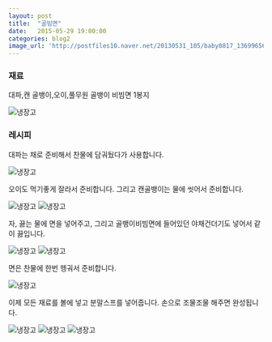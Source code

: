 ```yaml
---
layout: post
title:  "골빔면"
date:   2015-05-29 19:00:00
categories: blog2
image_url: 'http://postfiles10.naver.net/20130531_105/baby0817_1369965602605bd5S6_JPEG/00.jpg?type=w2'
---
```


### 재료
대파,캔 골뱅이,오이,풀무원 골뱅이 비빔면 1봉지

![냉장고](http://blogfiles.naver.net/20130531_107/baby0817_1369965603488LJwNt_JPEG/2.jpg)

### 레시피
대파는 채로 준비해서 찬물에 담궈뒀다가 사용합니다.

![냉장고](http://blogfiles.naver.net/20130531_60/baby0817_1369965603684BSMJW_JPEG/3.jpg)

오이도 먹기좋게 잘라서 준비합니다. 그리고 캔골뱅이는 물에 씻어서 준비합니다.

![냉장고](http://postfiles4.naver.net/20130531_3/baby0817_1369965604044GjC7D_JPEG/4.jpg?type=w2)
![냉장고](http://postfiles11.naver.net/20130531_154/baby0817_13699656041886gJBh_JPEG/5.jpg?type=w2)

자, 끓는 물에 면을 넣어주고, 그리고 골뱅이비빔면에 들어있던 야채건더기도 넣어서 같이 끓입니다.

![냉장고](http://postfiles5.naver.net/20130531_148/baby0817_13699656043611nRAo_JPEG/8.jpg?type=w2)
![냉장고](http://postfiles1.naver.net/20130531_80/baby0817_136996560458614HUv_JPEG/10.jpg?type=w2)

면은 찬물에 한번 헹궈서 준비합니다.

![냉장고](http://postfiles5.naver.net/20130531_52/baby0817_1369965605038N18qj_JPEG/53.jpg?type=w2)

이제 모든 재료를 볼에 넣고 분말스프를 넣어줍니다. 손으로 조물조물 해주면 완성됩니다.

![냉장고](http://postfiles10.naver.net/20130531_153/baby0817_1369965605275XjN4y_JPEG/58.jpg?type=w2)
![냉장고](http://postfiles4.naver.net/20130531_35/baby0817_1369965605488t1G3y_JPEG/59.jpg?type=w2)
![냉장고](http://blogfiles.naver.net/20130531_28/baby0817_1369965605681UPqlW_JPEG/60.jpg)





 



